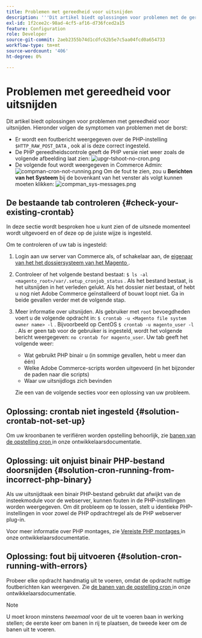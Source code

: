 ```yaml
---
title: Problemen met gereedheid voor uitsnijden
description: '''Dit artikel biedt oplossingen voor problemen met de gereedheid voor uitsnijden. Hieronder volgen de symptomen van problemen met de kron: "'
exl-id: 1f2cee2c-98ad-4cf5-af16-d736fced2a15
feature: Configuration
role: Developer
source-git-commit: 2aeb2355b74d1cdfc62b5e7c5aa04fcd0a654733
workflow-type: tm+mt
source-wordcount: '406'
ht-degree: 0%

---
```


# Problemen met gereedheid voor uitsnijden

Dit artikel biedt oplossingen voor problemen met gereedheid voor uitsnijden. Hieronder volgen de symptomen van problemen met de borst:

* Er wordt een foutbericht weergegeven over de PHP-instelling `$HTTP_RAW_POST_DATA` , ook al is deze correct ingesteld.
* De PHP gereedheidscontrole geeft de PHP versie niet weer zoals de volgende afbeelding laat zien:
  ![ upgr-tshoot-no-cron.png ](assets/upgr-tshoot-no-cron.png)
* De volgende fout wordt weergegeven in Commerce Admin:
  ![ compman-cron-not-running.png ](assets/compman-cron-not-running.png)
Om de fout te zien, zou u **Berichten van het Systeem** bij de bovenkant van het venster als volgt kunnen moeten klikken:
  ![ compman_sys-messages.png ](assets/compman_sys-messages.png)

## De bestaande tab controleren {#check-your-existing-crontab}

In deze sectie wordt besproken hoe u kunt zien of de uitsnede momenteel wordt uitgevoerd en of deze op de juiste wijze is ingesteld.

Om te controleren of uw tab is ingesteld:

1. Login aan uw server van Commerce als, of schakelaar aan, de [ eigenaar van het het dossiersysteem van het Magento ](https://experienceleague.adobe.com/en/docs/commerce-operations/installation-guide/prerequisites/file-system/overview).
1. Controleer of het volgende bestand bestaat: `$ ls -al <magento_root>/var/.setup_cronjob_status` . Als het bestand bestaat, is het uitsnijden in het verleden gelukt. Als het dossier *niet* bestaat, of hebt u nog niet Adobe Commerce geïnstalleerd of bouwt loopt niet. Ga in beide gevallen verder met de volgende stap.
1. Meer informatie over uitsnijden. Als gebruiker met `root` bevoegdheden voert u de volgende opdracht in: `$ crontab -u <Magento file system owner name> -l` . Bijvoorbeeld op CentOS `$ crontab -u magento_user -l` . Als er geen tab voor de gebruiker is ingesteld, wordt het volgende bericht weergegeven:    `no crontab for magento_user`. Uw tab geeft het volgende weer:
   * Wat gebruikt PHP binair u (in sommige gevallen, hebt u meer dan één)
   * Welke Adobe Commerce-scripts worden uitgevoerd (in het bijzonder de paden naar die scripts)
   * Waar uw uitsnijdlogs zich bevinden

   Zie een van de volgende secties voor een oplossing van uw probleem.

## Oplossing: crontab niet ingesteld {#solution-crontab-not-set-up}

Om uw kroonbanen te verifiëren worden opstelling behoorlijk, zie [ banen van de opstelling cron ](https://experienceleague.adobe.com/en/docs/commerce-operations/installation-guide/next-steps/configuration) in onze ontwikkelaarsdocumentatie.

## Oplossing: uit onjuist binair PHP-bestand doorsnijden {#solution-cron-running-from-incorrect-php-binary}

Als uw uitsnijdtaak een binair PHP-bestand gebruikt dat afwijkt van de insteekmodule voor de webserver, kunnen fouten in de PHP-instellingen worden weergegeven. Om dit probleem op te lossen, stelt u identieke PHP-instellingen in voor zowel de PHP opdrachtregel als de PHP webserver plug-in.

Voor meer informatie over PHP montages, zie [ Vereiste PHP montages ](https://experienceleague.adobe.com/en/docs/commerce-operations/installation-guide/prerequisites/php-settings) in onze ontwikkelaarsdocumentatie.

## Oplossing: fout bij uitvoeren {#solution-cron-running-with-errors}

Probeer elke opdracht handmatig uit te voeren, omdat de opdracht nuttige foutberichten kan weergeven. Zie [ de banen van de opstelling cron ](https://experienceleague.adobe.com/en/docs/commerce-operations/installation-guide/next-steps/configuration) in onze ontwikkelaarsdocumentatie.

>[!NOTE]
>
>U moet kroon minstens *tweemaal* voor de uit te voeren baan in werking stellen; de eerste keer om banen in rij te plaatsen, de tweede keer om de banen uit te voeren.
